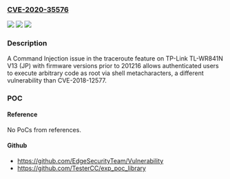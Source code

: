 ### [CVE-2020-35576](https://cve.mitre.org/cgi-bin/cvename.cgi?name=CVE-2020-35576)
![](https://img.shields.io/static/v1?label=Product&message=n%2Fa&color=blue)
![](https://img.shields.io/static/v1?label=Version&message=n%2Fa&color=blue)
![](https://img.shields.io/static/v1?label=Vulnerability&message=n%2Fa&color=brighgreen)

### Description

A Command Injection issue in the traceroute feature on TP-Link TL-WR841N V13 (JP) with firmware versions prior to 201216 allows authenticated users to execute arbitrary code as root via shell metacharacters, a different vulnerability than CVE-2018-12577.

### POC

#### Reference
No PoCs from references.

#### Github
- https://github.com/EdgeSecurityTeam/Vulnerability
- https://github.com/TesterCC/exp_poc_library


